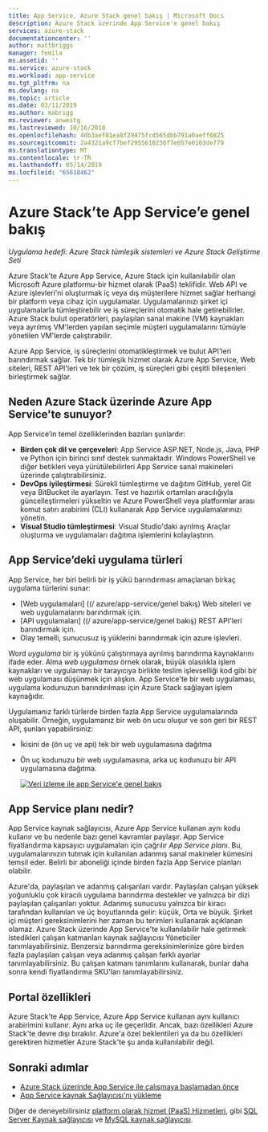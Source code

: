```yaml
---
title: App Service, Azure Stack genel bakış | Microsoft Docs
description: Azure Stack üzerinde App Service'e genel bakış
services: azure-stack
documentationcenter: ''
author: mattbriggs
manager: femila
ms.assetid: ''
ms.service: azure-stack
ms.workload: app-service
ms.tgt_pltfrm: na
ms.devlang: na
ms.topic: article
ms.date: 03/11/2019
ms.author: mabrigg
ms.reviewer: anwestg
ms.lastreviewed: 10/16/2018
ms.openlocfilehash: 4db3aef81ea8f29475fcd565dbb791a0aeff6825
ms.sourcegitcommit: 2a4321a9cf7bef2955610230f7e057e0163de779
ms.translationtype: MT
ms.contentlocale: tr-TR
ms.lasthandoff: 05/14/2019
ms.locfileid: "65618462"
---
```

# <a name="app-service-on-azure-stack-overview"></a>Azure Stack’te App Service’e genel bakış

*Uygulama hedefi: Azure Stack tümleşik sistemleri ve Azure Stack Geliştirme Seti*

Azure Stack'te Azure App Service, Azure Stack için kullanılabilir olan Microsoft Azure platformu-bir hizmet olarak (PaaS) teklifidir. Web API ve Azure işlevleri'ni oluşturmak iç veya dış müşterilere hizmet sağlar herhangi bir platform veya cihaz için uygulamalar. Uygulamalarınızı şirket içi uygulamalarla tümleştirebilir ve iş süreçlerini otomatik hale getirebilirler. Azure Stack bulut operatörleri, paylaşılan sanal makine (VM) kaynakları veya ayrılmış VM'lerden yapılan seçimle müşteri uygulamalarını tümüyle yönetilen VM'lerde çalıştırabilir.

Azure App Service, iş süreçlerini otomatikleştirmek ve bulut API'leri barındırmak sağlar. Tek bir tümleşik hizmet olarak Azure App Service, Web siteleri, REST API'leri ve tek bir çözüm, iş süreçleri gibi çeşitli bileşenleri birleştirmek sağlar.

## <a name="why-offer-azure-app-service-on-azure-stack"></a>Neden Azure Stack üzerinde Azure App Service'te sunuyor?

App Service’in temel özelliklerinden bazıları şunlardır:

- **Birden çok dil ve çerçeveleri**: App Service ASP.NET, Node.js, Java, PHP ve Python için birinci sınıf destek sunmaktadır. Windows PowerShell ve diğer betikleri veya yürütülebilirleri App Service sanal makineleri üzerinde çalıştırabilirsiniz.
- **DevOps iyileştirmesi**: Sürekli tümleştirme ve dağıtım GitHub, yerel Git veya BitBucket ile ayarlayın. Test ve hazırlık ortamları aracılığıyla güncelleştirmeleri yükseltin ve Azure PowerShell veya platformlar arası komut satırı arabirimi (CLI) kullanarak App Service uygulamalarınızı yönetin.
- **Visual Studio tümleştirmesi**: Visual Studio'daki ayrılmış Araçlar oluşturma ve uygulamaları dağıtma işlemlerini kolaylaştırın.

## <a name="app-types-in-app-service"></a>App Service’deki uygulama türleri

App Service, her biri belirli bir iş yükü barındırması amaçlanan birkaç uygulama türlerini sunar:

- [Web uygulamaları] ((/ azure/app-service/genel bakış) Web siteleri ve web uygulamalarını barındırmak için.
- [API uygulamaları] ((/ azure/app-service/genel bakış) REST API'leri barındırmak için.
- Olay temelli, sunucusuz iş yüklerini barındırmak için azure işlevleri.

Word *uygulama* bir iş yükünü çalıştırmaya ayrılmış barındırma kaynaklarını ifade eder. Alma *web uygulaması* örnek olarak, büyük olasılıkla işlem kaynakları ve uygulamayı bir tarayıcıya birlikte teslim işlevselliği kod gibi bir web uygulaması düşünmek için alışkın. App Service'te bir web uygulaması, uygulama kodunuzun barındırılması için Azure Stack sağlayan işlem kaynağıdır.

Uygulamanız farklı türlerde birden fazla App Service uygulamalarında oluşabilir. Örneğin, uygulamanız bir web ön ucu oluşur ve son geri bir REST API, şunları yapabilirsiniz:

- İkisini de (ön uç ve api) tek bir web uygulamasına dağıtma
- Ön uç kodunuzu bir web uygulamasına, arka uç kodunuzu bir API uygulamasına dağıtma.

   [![Veri izleme ile app Service'e genel bakış](media/azure-stack-app-service-overview/image01.png "izleme verileri ile App Service'e genel bakış")](media/azure-stack-app-service-overview/image01.png#lightbox)

## <a name="what-is-an-app-service-plan"></a>App Service planı nedir?

App Service kaynak sağlayıcısı, Azure App Service kullanan aynı kodu kullanır ve bu nedenle bazı genel kavramlar paylaşır. App Service fiyatlandırma kapsayıcı uygulamaları için çağrılır *App Service planı*. Bu, uygulamalarınızın tutmak için kullanılan adanmış sanal makineler kümesini temsil eder. Belirli bir aboneliği içinde birden fazla App Service planları olabilir.

Azure'da, paylaşılan ve adanmış çalışanları vardır. Paylaşılan çalışan yüksek yoğunluklu çok kiracılı uygulama barındırma destekler ve yalnızca bir dizi paylaşılan çalışanları yoktur. Adanmış sunucusu yalnızca bir kiracı tarafından kullanılan ve üç boyutlarında gelir: küçük, Orta ve büyük. Şirket içi müşteri gereksinimlerini her zaman bu terimleri kullanarak açıklanan olamaz. Azure Stack üzerinde App Service'te kullanılabilir hale getirmek istedikleri çalışan katmanları kaynak sağlayıcısı Yöneticiler tanımlayabilirsiniz. Benzersiz barındırma gereksinimlerinize göre birden fazla paylaşılan çalışan veya adanmış çalışan farklı ayarlar tanımlayabilirsiniz. Bu çalışan katmanı tanımlarını kullanarak, bunlar daha sonra kendi fiyatlandırma SKU'ları tanımlayabilirsiniz.

## <a name="portal-features"></a>Portal özellikleri

Azure Stack'te App Service, Azure App Service kullanan aynı kullanıcı arabirimini kullanır. Aynı arka uç ile geçerlidir. Ancak, bazı özellikleri Azure Stack'te devre dışı bırakılır. Azure'a özel beklentileri ya da bu özellikleri gerektiren hizmetler Azure Stack'te şu anda kullanılabilir değil.

## <a name="next-steps"></a>Sonraki adımlar

- [Azure Stack üzerinde App Service ile çalışmaya başlamadan önce](azure-stack-app-service-before-you-get-started.md)
- [App Service kaynak Sağlayıcısı'nı yükleme](azure-stack-app-service-deploy.md)

Diğer de deneyebilirsiniz [platform olarak hizmet (PaaS) Hizmetleri](azure-stack-offer-services-overview.md), gibi [SQL Server Kaynak sağlayıcısı](azure-stack-sql-resource-provider-deploy.md) ve [MySQL kaynak sağlayıcısı](azure-stack-mysql-resource-provider-deploy.md).
